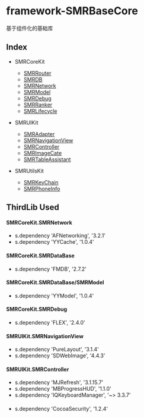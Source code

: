 # framework-SMRBaseCore
基于组件化的基础库


## Index
* SMRCoreKit
  * [SMRRouter](wiki-SMRRouter)
  * [SMRDB](wiki-SMRDB)
  * [SMRNetwork](wiki-SMRNetwork)
  * [SMRModel](wiki-SMRModel)
  * [SMRDebug](wiki-SMRDebug)
  * [SMRRanker](wiki-SMRRanker)
  * [SMRLifecycle](wiki-SMRLifecycle)
  

* SMRUIKit
  * [SMRAdapter](wiki-SMRAdapter)
  * [SMRNavigationView](wiki-SMRNavigationView)
  * [SMRController](wiki-SMRController)
  * [SMRImageCate](wiki-SMRImageCate)
  * [SMRTableAssistant](wiki-SMRTableAssistant)
  

* SMRUtilsKit
  * [SMRKeyChain](wiki-SMRKeyChain)
  * [SMRPhoneInfo](wiki-SMRPhoneInfo)

## ThirdLib Used
#### SMRCoreKit.SMRNetwork
* s.dependency 'AFNetworking', '3.2.1'
* s.dependency 'YYCache', '1.0.4'
#### SMRCoreKit.SMRDataBase
* s.dependency 'FMDB', '2.7.2'
#### SMRCoreKit.SMRDataBase/SMRModel
* s.dependency 'YYModel', '1.0.4'
#### SMRCoreKit.SMRDebug
* s.dependency 'FLEX', '2.4.0'
#### SMRUIKit.SMRNavigationView
* s.dependency 'PureLayout', '3.1.4'
* s.dependency 'SDWebImage', '4.4.3'
#### SMRUIKit.SMRController
* s.dependency 'MJRefresh', '3.1.15.7'
* s.dependency 'MBProgressHUD', '1.1.0'
* s.dependency 'IQKeyboardManager', '~> 3.3.7'
####
* s.dependency 'CocoaSecurity', '1.2.4'
